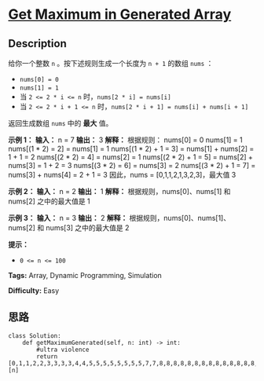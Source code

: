 # [Get Maximum in Generated Array][title]

## Description

给你一个整数 `n` 。按下述规则生成一个长度为 `n + 1` 的数组 `nums` ：

  * `nums[0] = 0`
  * `nums[1] = 1`
  * 当 `2 <= 2 * i <= n` 时，`nums[2 * i] = nums[i]`
  * 当 `2 <= 2 * i + 1 <= n` 时，`nums[2 * i + 1] = nums[i] + nums[i + 1]`

返回生成数组 `nums` 中的 **最大** 值。

**示例 1：**
            **输入：** n = 7    **输出：** 3    **解释：** 根据规则：      nums[0] = 0      nums[1] = 1      nums[(1 * 2) = 2] = nums[1] = 1      nums[(1 * 2) + 1 = 3] = nums[1] + nums[2] = 1 + 1 = 2      nums[(2 * 2) = 4] = nums[2] = 1      nums[(2 * 2) + 1 = 5] = nums[2] + nums[3] = 1 + 2 = 3      nums[(3 * 2) = 6] = nums[3] = 2      nums[(3 * 2) + 1 = 7] = nums[3] + nums[4] = 2 + 1 = 3    因此，nums = [0,1,1,2,1,3,2,3]，最大值 3    

**示例 2：**
            **输入：** n = 2    **输出：** 1    **解释：** 根据规则，nums[0]、nums[1] 和 nums[2] 之中的最大值是 1    

**示例 3：**
            **输入：** n = 3    **输出：** 2    **解释：** 根据规则，nums[0]、nums[1]、nums[2] 和 nums[3] 之中的最大值是 2    

**提示：**

  * `0 <= n <= 100`


**Tags:** Array, Dynamic Programming, Simulation

**Difficulty:** Easy

## 思路

``` python3
class Solution:
    def getMaximumGenerated(self, n: int) -> int:
        #ultra violence
        return [0,1,1,2,2,3,3,3,3,4,4,5,5,5,5,5,5,5,5,7,7,8,8,8,8,8,8,8,8,8,8,8,8,8,8,9,9,11,11,11,11,11,11,13,13,13,13,13,13,13,13,13,13,13,13,13,13,13,13,13,13,13,13,13,13,13,13,13,13,14,14,14,14,15,15,18,18,18,18,18,18,18,18,19,19,21,21,21,21,21,21,21,21,21,21,21,21,21,21,21,21][n]

```

[title]: https://leetcode-cn.com/problems/get-maximum-in-generated-array
